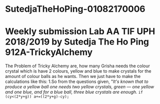# SutedjaTheHoPing-01082170006
Weekly submission Lab AA TIF UPH 2018/2019 by Sutedja The Ho Ping
912A-TrickyAlchemy
=====
The Problem of Tricky Alchemy are, how many Grisha needs the colour crystal which is have 2 colours, yellow and blue to make crystals for the amount of colour balls as he wants.
Then we just have to make the calculations like this:
1.So from the questions given, "*It's known that to produce a yellow ball one needs two yellow crystals, green — one yellow and one blue, and for a blue ball, three blue crystals are enough.*
`if (cy<(2*y+g))
     a+=((2*y+g)-cy);`

